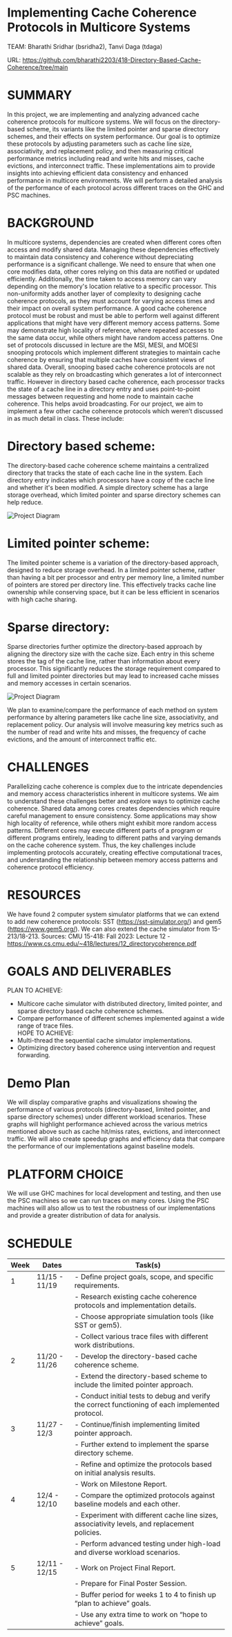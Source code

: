 # Implementing Cache Coherence Protocols in Multicore Systems

TEAM: Bharathi Sridhar (bsridha2), Tanvi Daga (tdaga)		

URL: https://github.com/bharathi2203/418-Directory-Based-Cache-Coherence/tree/main

# SUMMARY
In this project, we are implementing and analyzing advanced cache coherence protocols for multicore systems. We will focus on the directory-based scheme, its variants like the limited pointer and sparse directory schemes, and their effects on system performance. Our goal is to optimize these protocols by adjusting parameters such as cache line size, associativity, and replacement policy, and then measuring critical performance metrics including read and write hits and misses, cache evictions, and interconnect traffic. These implementations aim to provide insights into achieving efficient data consistency and enhanced performance in multicore environments. We will perform a detailed analysis of the performance of each protocol across different traces on the GHC and PSC machines. 	
 							
# BACKGROUND
In multicore systems, dependencies are created when different cores often access and modify shared data. Managing these dependencies effectively to maintain data consistency and coherence without depreciating performance is a significant challenge. We need to ensure that when one core modifies data, other cores relying on this data are notified or updated efficiently. Additionally, the time taken to access memory can vary depending on the memory's location relative to a specific processor. This non-uniformity adds another layer of complexity to designing cache coherence protocols, as they must account for varying access times and their impact on overall system performance. A good cache coherence protocol must be robust and must be able to perform well against different applications that might have very different memory access patterns. Some may demonstrate high locality of reference, where repeated accesses to the same data occur, while others might have random access patterns. 
One set of protocols discussed in lecture are the MSI, MESI, and MOESI snooping protocols which implement different strategies to maintain cache coherence by ensuring that multiple caches have consistent views of shared data. 
Overall, snooping based cache coherence protocols are not scalable as they rely on broadcasting which generates a lot of interconnect traffic. However in directory based cache coherence, each processor tracks the state of a cache line in a directory entry and uses point-to-point messages between requesting and home node to maintain cache coherence. This helps avoid broadcasting. 
For our project, we aim to implement a few other cache coherence protocols which weren’t discussed in as much detail in class. These include: 

# Directory based scheme: 
The directory-based cache coherence scheme maintains a centralized directory that tracks the state of each cache line in the system. Each directory entry indicates which processors have a copy of the cache line and whether it's been modified. A simple directory scheme has a large storage overhead, which limited pointer and sparse directory schemes can help reduce. 

![Project Diagram](https://github.com/bharathi2203/418-Directory-Based-Cache-Coherence/blob/main/images/image2.png)

# Limited pointer scheme:
The limited pointer scheme is a variation of the directory-based approach, designed to reduce storage overhead. In a limited pointer scheme, rather than having a bit per processor and entry per memory line, a limited number of pointers are stored per directory line. This effectively tracks cache line ownership while conserving space, but it can be less efficient in scenarios with high cache sharing.
# Sparse directory: 
Sparse directories further optimize the directory-based approach by aligning the directory size with the cache size. Each entry in this scheme stores the tag of the cache line, rather than information about every processor. This significantly reduces the storage requirement compared to full and limited pointer directories but may lead to increased cache misses and memory accesses in certain scenarios.

![Project Diagram](https://github.com/bharathi2203/418-Directory-Based-Cache-Coherence/blob/main/images/image.png)

We plan to examine/compare the performance of each method on system performance by altering parameters like cache line size, associativity, and replacement policy. Our analysis will involve measuring key metrics such as the number of read and write hits and misses, the frequency of cache evictions, and the amount of interconnect traffic etc. 		

# CHALLENGES
Parallelizing cache coherence is complex due to the intricate dependencies and memory access characteristics inherent in multicore systems. We aim to understand these challenges better and explore ways to optimize cache coherence. 
Shared data among cores creates dependencies which require careful management to ensure consistency. Some applications may show high locality of reference, while others might exhibit more random access patterns. Different cores may execute different parts of a program or different programs entirely, leading to different paths and varying demands on the cache coherence system. Thus, the key challenges include implementing protocols accurately, creating effective computational traces, and understanding the relationship between memory access patterns and coherence protocol efficiency. 

# RESOURCES
We have found 2 computer system simulator platforms that we can extend to add new coherence protocols: SST (https://sst-simulator.org/) and gem5 (https://www.gem5.org/). We can also extend the cache simulator from 15-213/18-213.
Sources:
CMU 15-418: Fall 2023: Lecture 12 - https://www.cs.cmu.edu/~418/lectures/12_directorycoherence.pdf

# GOALS AND DELIVERABLES
PLAN TO ACHIEVE: 
- Multicore cache simulator with distributed directory, limited pointer, and sparse directory based cache coherence schemes. 
- Compare performance of different schemes implemented against a wide range of trace files. 	
HOPE TO ACHIEVE: 
- Multi-thread the sequential cache simulator implementations. 
- Optimizing directory based coherence using intervention and request forwarding. 

# Demo Plan
We will display comparative graphs and visualizations showing the performance of various protocols (directory-based, limited pointer, and sparse directory schemes) under different workload scenarios. These graphs will highlight performance achieved across the various metrics mentioned above such as cache hit/miss rates, evictions, and interconnect traffic. We will also create speedup graphs and efficiency data that compare the performance of our implementations against baseline models. 
# PLATFORM CHOICE
We will use GHC machines for local development and testing, and then use the PSC machines so we can run traces on many cores. Using the PSC machines will also allow us to test the robustness of our implementations and provide a greater distribution of data for analysis. 

# SCHEDULE

| Week | Dates         | Task(s)                                                                                      |
|------|---------------|----------------------------------------------------------------------------------------------|
| 1    | 11/15 - 11/19 | - Define project goals, scope, and specific requirements.                                    |
|      |               | - Research existing cache coherence protocols and implementation details.                    |
|      |               | - Choose appropriate simulation tools (like SST or gem5).                                    |
|      |               | - Collect various trace files with different work distributions.                             |
| 2    | 11/20 - 11/26 | - Develop the directory-based cache coherence scheme.                                        |
|      |               | - Extend the directory-based scheme to include the limited pointer approach.                 |
|      |               | - Conduct initial tests to debug and verify the correct functioning of each implemented protocol. |
| 3    | 11/27 - 12/3  | - Continue/finish implementing limited pointer approach.                                    |
|      |               | - Further extend to implement the sparse directory scheme.                                   |
|      |               | - Refine and optimize the protocols based on initial analysis results.                       |
|      |               | - Work on Milestone Report.                                                                  |
| 4    | 12/4 - 12/10  | - Compare the optimized protocols against baseline models and each other.                   |
|      |               | - Experiment with different cache line sizes, associativity levels, and replacement policies.|
|      |               | - Perform advanced testing under high-load and diverse workload scenarios.                   |
| 5    | 12/11 - 12/15 | - Work on Project Final Report.                                                              |
|      |               | - Prepare for Final Poster Session.                                                          |
|      |               | - Buffer period for weeks 1 to 4 to finish up “plan to achieve” goals.                       |
|      |               | - Use any extra time to work on “hope to achieve” goals.                                     |
